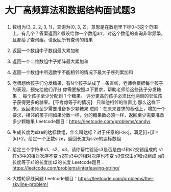 # 大厂高频算法和数据结构面试题3

### 

1. 数组为{3, 2, 2, 3, 1}，查询为(0, 3, 2)，意思是在数组里下标0~3这个范围上，有几个？答案返回2
   假设给你一个数组arr，对这个数组的查询非常频繁，且都给了查询组，请返回所有查询的结果

2. 返回一个数组中子数组最大累加和

3. 返回一个二维数组中子矩阵最大累加和

4. 返回一个数组中所选数字不能相邻的情况下最大子序列累加和

5. 老师想给孩子们分发糖果，有N个孩子站成了一条直线，老师会根据每个孩子的表现，预先给他们评分
   你需要按照以下要求，帮助老师给这些孩子分发糖果：
   每个孩子至少分配到 1 个糖果。
   评分更高的孩子必须比他两侧的邻位孩子获得更多的糖果。【不考虑等于的情况】
   只和他相邻的位置比
   那么这样下来，返回老师至少需要准备多少颗糖果
   进阶：在原来要求的基础上，增加一个要求，相邻的孩子间如果分数一样，分的糖果数必须一样，返回至少需要准备多少颗糖果
   Leetcode题目：https://leetcode.com/problems/candy/


6. 生成长度为size的达标数组，什么叫达标？对于任意的i<k<j，满足[i]+[j]!=[k]*2。给定一个正数size，返回长度为size的达标数组

7. 给定三个字符串s1、s2、s3，请你帮忙验证s3是否是由s1和s2交错组成的
   s1在s3中的相对次序不变
   s2在s3中的相对次序也不变
   s3仅仅由s1和s2组成
   s的长度等于s1的长度加s2的长度
   Leetcode题目：https://leetcode.com/problems/interleaving-string/

8. 大楼轮廓线问题
   Leetcode题目：https://leetcode.com/problems/the-skyline-problem/



